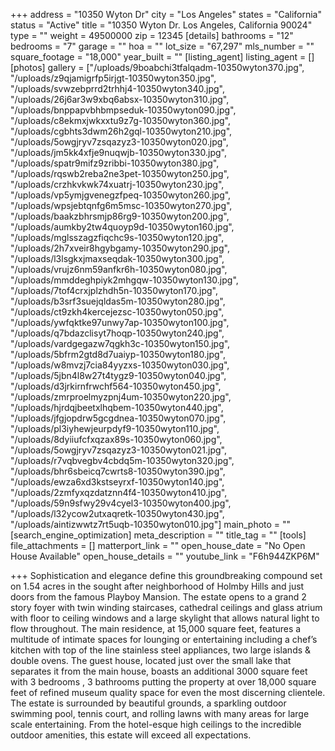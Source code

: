 +++
address = "10350 Wyton Dr"
city = "Los Angeles"
states = "California"
status = "Active"
title = "10350 Wyton Dr. Los Angeles, California 90024"
type = ""
weight = 49500000
zip = 12345
[details]
bathrooms = "12"
bedrooms = "7"
garage = ""
hoa = ""
lot_size = "67,297"
mls_number = ""
square_footage = "18,000"
year_built = ""
[listing_agent]
listing_agent = []
[photos]
gallery = ["/uploads/9boabchi3tfalqadm-10350wyton370.jpg", "/uploads/z9qjamigrfp5irjgt-10350wyton350.jpg", "/uploads/svwzebprrd2trhhj4-10350wyton340.jpg", "/uploads/26j6ar3w9xbq6absx-10350wyton310.jpg", "/uploads/bnppapvbhbmpseduk-10350wyton090.jpg", "/uploads/c8ekmxjwkxxtu9z7g-10350wyton360.jpg", "/uploads/cgbhts3dwm26h2gql-10350wyton210.jpg", "/uploads/5owgjryv7zsqazyz3-10350wyton020.jpg", "/uploads/jm5kk4xfje9nuqwjb-10350wyton330.jpg", "/uploads/spatr9mifz9zribbi-10350wyton380.jpg", "/uploads/rqswb2reba2ne3pet-10350wyton250.jpg", "/uploads/crzhkvkwk74xuatrj-10350wyton230.jpg", "/uploads/vp5ymjgvenegzfpeq-10350wyton260.jpg", "/uploads/wpsjebtqnfg6m5msc-10350wyton270.jpg", "/uploads/baakzbhrsmjp86rg9-10350wyton200.jpg", "/uploads/aumkby2tw4quoyp9d-10350wyton160.jpg", "/uploads/mglsszagzfiqchc9s-10350wyton120.jpg", "/uploads/2h7xveir8hgybgamy-10350wyton290.jpg", "/uploads/l3lsgkxjmaxseqdak-10350wyton300.jpg", "/uploads/vrujz6nm59anfkr6h-10350wyton080.jpg", "/uploads/mmddeghpiyk2mhgqw-10350wyton130.jpg", "/uploads/7tof4crxjplzhdh5n-10350wyton170.jpg", "/uploads/b3srf3suejqldas5m-10350wyton280.jpg", "/uploads/ct9zkh4kercejezsc-10350wyton050.jpg", "/uploads/ywfqktke97unwy7ap-10350wyton100.jpg", "/uploads/q7bdazclisyt7hoqp-10350wyton240.jpg", "/uploads/vardgegazw7qgkh3c-10350wyton150.jpg", "/uploads/5bfrm2gtd8d7uaiyp-10350wyton180.jpg", "/uploads/w8mvzj7cia84yyzxs-10350wyton030.jpg", "/uploads/5jbn4l8w27t4tygz9-10350wyton040.jpg", "/uploads/d3jrkirnfrwchf564-10350wyton450.jpg", "/uploads/zmrproelmyzpnj4um-10350wyton220.jpg", "/uploads/hjrdqjbeetxlhqbem-10350wyton440.jpg", "/uploads/jfgjopdrw5gcgdnea-10350wyton070.jpg", "/uploads/pl3iyhewjeurpdyf9-10350wyton110.jpg", "/uploads/8dyiiufcfxqzax89s-10350wyton060.jpg", "/uploads/5owgjryv7zsqazyz3-10350wyton021.jpg", "/uploads/r7vqbvegbv4cbdq5m-10350wyton320.jpg", "/uploads/bhr6sbeicq7cwrts8-10350wyton390.jpg", "/uploads/ewza6xd3kstseyrxf-10350wyton140.jpg", "/uploads/2zmfyxqzdatznn4f4-10350wyton410.jpg", "/uploads/59n9sfwy29v4cyel3-10350wyton400.jpg", "/uploads/l32ycow2utxaqretk-10350wyton430.jpg", "/uploads/aintizwwtz7rt5uqb-10350wyton010.jpg"]
main_photo = ""
[search_engine_optimization]
meta_description = ""
title_tag = ""
[tools]
file_attachments = []
matterport_link = ""
open_house_date = "No Open House Available"
open_house_details = ""
youtube_link = "F6h944ZKP6M"

+++
Sophistication and elegance define this groundbreaking compound set on 1.54 acres in the sought after neighborhood of Holmby Hills and just doors from the famous Playboy Mansion. The estate opens to a grand 2 story foyer with twin winding staircases, cathedral ceilings and glass atrium with floor to ceiling windows and a large skylight that allows natural light to flow throughout. The main residence, at 15,000 square feet, features a multitude of intimate spaces for lounging or entertaining including a chef’s kitchen with top of the line stainless steel appliances, two large islands & double ovens. The guest house, located just over the small lake that separates it from the main house, boasts an additional 3000 square feet with 3 bedrooms , 3 bathrooms putting the property at over 18,000 square feet of refined museum quality space for even the most discerning clientele. The estate is surrounded by beautiful grounds, a sparkling outdoor swimming pool, tennis court, and rolling lawns with many areas for large scale entertaining. From the hotel-esque high ceilings to the incredible outdoor amenities, this estate will exceed all expectations.